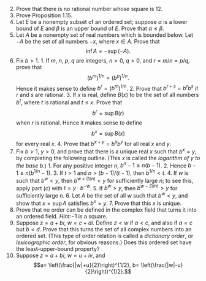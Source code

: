 2. Prove that there is no rational number whose square is $12$.
3. Prove Proposition 1.15.
4. Let $E$ be a nonempty subset of an ordered set; suppose $\alpha$ is a lower bound of $E$ and $\beta$ is an upper bound of $E$. Prove that $\alpha\leq\beta$.
5. Let $A$ be a nonempty set of real numbers which is bounded below. Let $-A$ be the set of all numbers $-x$, where $x\in A$. Prove that $$\inf A=-\sup(-A).$$
6. Fix $b>1$. 1. If $m$, $n$, $p$, $q$ are integers, $n>0$, $q>0$, and $r=m/n=p/q$, prove that $$(b^{m})^{1/n}=(b^{p})^{1/n}.$$ Hence it makes sense to define $b^{r}=(b^{m})^{1/n}$. 2. Prove that $b^{r+s}=b^{r}b^{s}$ if $r$ and $s$ are rational. 3. If $x$ is real, define $B(x)$ to be the set of all numbers $b^{t}$, where $t$ is rational and $t\leq x$. Prove that $$b^{r}=\sup B(r)$$ when $r$ is rational. Hence it makes sense to define $$b^{x}=\sup B(x)$$ for every real $x$. 4. Prove that $b^{x+y}=b^{x}b^{y}$ for all real $x$ and $y$.
7. Fix $b>1$, $y>0$, and prove that there is a unique real $x$ such that $b^{x}=y$, by completing the following outline. (This $x$ is called the _logarithm of $y$ to the base $b$._) 1. For any positive integer $n$, $b^{n}-1\geq n(b-1)$. 2. Hence $b-1\geq n(b^{1/n}-1)$. 3. If $t>1$ and $n>(b-1)/(t-1)$, then $b^{1/n}<t$. 4. If $w$ is such that $b^{w}<y$, then $b^{w+(1/n)}<y$ for sufficiently large $n$; to see this, apply part $(c)$ with $t=y\cdot b^{-w}$. 5. If $b^{w}>y$, then $b^{w-(1/n)}>y$ for sufficiently large $n$. 6. Let $A$ be the set of all $w$ such that $b^{w}<y$, and show that $x=\sup A$ satisfies $b^{x}=y$. 7. Prove that this $x$ is unique.
8. Prove that no order can be defined in the complex field that turns it into an ordered field. _Hint:_$-1$ is a square.
9. Suppose $z=a+bi$, $w=c+di$. Define $z<w$ if $a<c$, and also if $a=c$ but $b<d$. Prove that this turns the set of all complex numbers into an ordered set. (This type of order relation is called a _dictionary order_, or _lexicographic order_, for obvious reasons.) Does this ordered set have the least-upper-bound property?
10. Suppose $z=a+bi$, $w=u+iv$, and $$a= \left(\frac{|w|+u}{2}\right)^{1/2}, b= \left(\frac{|w|-u}{2}\right)^{1/2}.$$